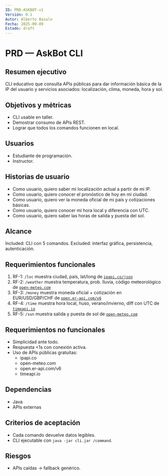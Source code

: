 ```yaml
---
ID: PRD-ASKBOT-v1
Versión: 0.1
Autor: Alberto Basalo
Fecha: 2025-09-09
Estado: draft
---
```


# PRD — AskBot CLI

## Resumen ejecutivo
CLI educativo que consulta APIs públicas para dar información básica de la IP del usuario y servicios asociados: localización, clima, moneda, hora y sol.

## Objetivos y métricas
- CLI usable en taller.
- Demostrar consumo de APIs REST.
- Lograr que todos los comandos funcionen en local.

## Usuarios
- Estudiante de programación.
- Instructor.

## Historias de usuario
- Como usuario, quiero saber mi localización actual a partir de mi IP.
- Como usuario, quiero conocer el pronóstico de hoy en mi ciudad.
- Como usuario, quiero ver la moneda oficial de mi país y cotizaciones básicas.
- Como usuario, quiero conocer mi hora local y diferencia con UTC.
- Como usuario, quiero saber las horas de salida y puesta del sol.

## Alcance
Included: CLI con 5 comandos.
Excluded: interfaz gráfica, persistencia, autenticación.

## Requerimientos funcionales
1. RF-1: `/loc` muestra ciudad, país, lat/long de [`ipapi.co/json`](https://ipapi.co/json/)
2. RF-2: `/weather` muestra temperatura, prob. lluvia, código meteorológico de [`open-meteo.com`](https://open-meteo.com/)
3. RF-3: `/money` muestra moneda oficial + cotización en EUR/USD/GBP/CHF de [`open.er-api.com/v6`](https://open.er-api.com/v6)
4. RF-4: `/time` muestra hora local, huso, verano/invierno, diff con UTC de [`timeapi.io`](https://timeapi.io/)
5. RF-5: `/sun` muestra salida y puesta de sol de [`open-meteo.com`](https://open-meteo.com/)

## Requerimientos no funcionales
- Simplicidad ante todo.
- Respuesta <1s con conexión activa.
- Uso de APIs públicas gratuitas:
  - ipapi.co
  - open-meteo.com
  - open.er-api.com/v6
  - timeapi.io

## Dependencias
- Java
- APIs externas

## Criterios de aceptación
- Cada comando devuelve datos legibles.
- CLI ejecutable con `java -jar cli.jar /command`.

## Riesgos
- APIs caídas → fallback genérico.


